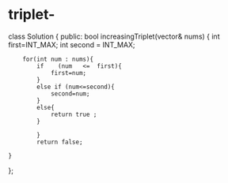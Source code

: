 # triplet-
class Solution {
public:
    bool increasingTriplet(vector<int>& nums) {
         int first=INT_MAX;
         int second = INT_MAX;


        for(int num : nums){
            if    (num   <=  first){
                first=num;
            }
            else if (num<=second){
                second=num;
            }
            else{
                return true ;
            }
                
            }
            return false;
        
    }
};
